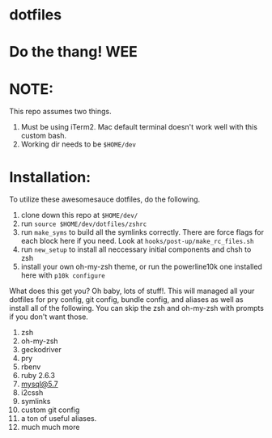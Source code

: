# dotfiles
# Do the thang! WEE

# NOTE:
This repo assumes two things.
1. Must be using iTerm2. Mac default terminal doesn't work well with this custom bash.
2. Working dir needs to be `$HOME/dev`



# Installation:
To utilize these awesomesauce dotfiles, do the following.

1. clone down this repo at `$HOME/dev/`
2. run `source $HOME/dev/dotfiles/zshrc`
3. run `make_syms` to build all the symlinks correctly. There are force flags for each block here if you need. Look at `hooks/post-up/make_rc_files.sh`
4. run `new_setup` to install all neccessary initial components and chsh to zsh
5. install your own oh-my-zsh theme, or run the powerline10k one installed here with `p10k configure`

What does this get you? Oh baby, lots of stuff!. This will managed all your dotfiles for pry config, git config, bundle config, and aliases as well
as install all of the following. You can skip the zsh and oh-my-zsh with prompts if you don't want those.

1. zsh
2. oh-my-zsh
3. geckodriver
4. pry
5. rbenv
6. ruby 2.6.3
7. mysql@5.7
8. i2cssh
9. symlinks
10. custom git config
11. a ton of useful aliases.
12. much much more

